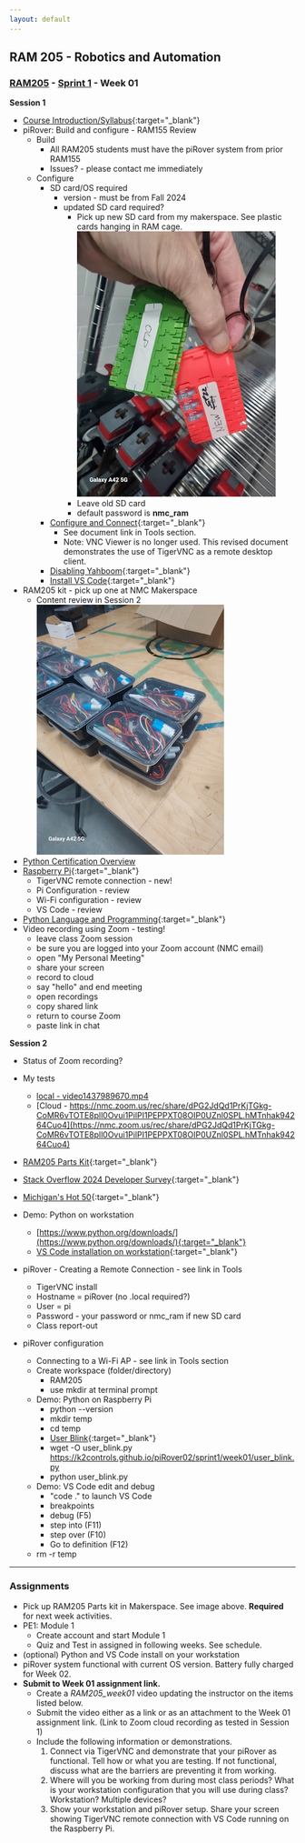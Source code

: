 ```yaml
---
layout: default
---
```


## RAM 205 - Robotics and Automation
### [RAM205](../../) - [Sprint 1](../) - Week 01

**Session 1**
- [Course Introduction/Syllabus](../../course_info/RAM205.Syllabus.pdf){:target="_blank"}
- piRover: Build and configure - RAM155 Review
  - Build
    - All RAM205 students must have the piRover system from prior RAM155
    - Issues? - please contact me immediately
  - Configure
    - SD card/OS required 
      - version - must be from Fall 2024
      - updated SD card required?
        - Pick up new SD card from my makerspace. See plastic cards hanging in RAM cage.
        ![Alt text](RAM155_sd_cards.jpg)
        - Leave old SD card
        - default password is **nmc_ram**
    - [Configure and Connect](https://k2controls.github.io/RAMcommon/remote_desktop/CreatingARemoteConnection.pdf){:target="_blank"}
      - See document link in Tools section. 
      - Note: VNC Viewer is no longer used. This revised document demonstrates the use of TigerVNC as a remote desktop client.
    - [Disabling Yahboom](DisablingYahboomBluetooth.pdf){:target="_blank"}
    - [Install VS Code](VisualStudioCodeGettingStarted.pdf){:target="_blank"}
- RAM205 kit - pick up one at NMC Makerspace
  - Content review in Session 2
![Alt text](RAM205_kits.jpg)
- [Python Certification Overview](../../course_info/python_cert)
- [Raspberry Pi](https://raspberrypi.com){:target="_blank"}
  - TigerVNC remote connection - new!
  - Pi Configuration - review
  - Wi-Fi configuration - review
  - VS Code - review
- [Python Language and Programming](PythonIntroduction.pdf){:target="_blank"}
- Video recording using Zoom - testing!
  - leave class Zoom session
  - be sure you are logged into your Zoom account (NMC email)
  - open "My Personal Meeting"
  - share your screen
  - record to cloud
  - say "hello" and end meeting
  - open recordings
  - copy shared link
  - return to course Zoom
  - paste link in chat
    
**Session 2**


- Status of Zoom recording?
- My tests
  - [local - video1437989670.mp4](__video1437989670.mp4)
  - [Cloud - https://nmc.zoom.us/rec/share/dPG2JdQd1PrKjTGkg-CoMR6vTOTE8pll0Ovui1PilPI1PEPPXT08OIP0UZnl0SPL.hMTnhak94264Cuo4](https://nmc.zoom.us/rec/share/dPG2JdQd1PrKjTGkg-CoMR6vTOTE8pll0Ovui1PilPI1PEPPXT08OIP0UZnl0SPL.hMTnhak94264Cuo4)

- [RAM205 Parts Kit](../../resources/RAM205_kit_BOM.pdf){:target="_blank"}
- [Stack Overflow 2024 Developer Survey](https://survey.stackoverflow.co/2024/){:target="_blank"}
- [Michigan's Hot 50](https://www.milmi.org/_docs/publications/Hot50_Statewide_2030.pdf){:target="_blank"}
- Demo: Python on workstation
  - [https://www.python.org/downloads/](https://www.python.org/downloads/){:target="_blank"}
  - [VS Code installation on workstation](https://code.visualstudio.com/Download){:target="_blank"}

- piRover - Creating a Remote Connection - see link in Tools
  - TigerVNC install
  - Hostname = piRover (no .local required?)
  - User = pi
  - Password - your password or nmc_ram if new SD card
  - Class report-out
- piRover configuration
  - Connecting to a Wi-Fi AP - see link in Tools section    
  - Create workspace (folder/directory)
    - RAM205
    - use mkdir at terminal prompt
  - Demo: Python on Raspberry Pi
    - python --version
    - mkdir temp
    - cd temp
    - [User Blink](user_blink.py){:target="_blank"}
    - wget -O user_blink.py https://k2controls.github.io/piRover02/sprint1/week01/user_blink.py
    - python user_blink.py
  - Demo: VS Code edit and debug
    - "code ." to launch VS Code 
    - breakpoints
    - debug (F5)
    - step into (F11)
    - step over (F10)
    - Go to definition (F12)  
  - rm -r temp
    
<!-- - Circuit Analysis - A review
  - Voltage, Current, Resistance
  - Power
  - Series and Parallel
  - KVL and KCL
  - Meter use
  - Power transmission concepts -->


---

### Assignments
- Pick up RAM205 Parts kit in Makerspace. See image above. **Required** for next week activities.
- PE1: Module 1
  - Create account and start Module 1
  - Quiz and Test in assigned in following weeks. See schedule.
- (optional) Python and VS Code install on your workstation
- piRover system functional with current OS version. Battery fully charged for Week 02.
- **Submit to Week 01 assignment link.**
  - Create a *RAM205_week01* video updating the instructor on the items listed below.
  - Submit the video either as a link or as an attachment to the Week 01 assignment link. (Link to Zoom cloud recording as tested in Session 1)
  - Include the following information or demonstrations.
      1. Connect via TigerVNC and demonstrate that your piRover as functional. Tell how or what you are testing. If not functional, discuss what are the barriers are preventing it from working.
      2. Where will you be working from during most class periods? What is your workstation configuration that you will use during class? Workstation? Multiple devices?
      3. Show your workstation and piRover setup. Share your screen showing TigerVNC remote connection with VS Code running on the Raspberry Pi.
      